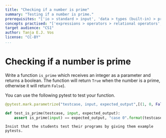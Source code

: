```yaml
---
title: "Checking if a number is prime"
summary: "Testing if a number is prime."
prerequisites: "['io > standard > input', 'data > types (built-in) > primitive > numeric', 'imperative programming > variables > variable declaration', 'imperative programming > variables > assignment']"
concepts practised: "['expressions > operators > relational operators', 'control flow > conditionals', 'data > types (built-in) > primitive > boolean']"
target audience: "CS1"
author: Tanja E.J. Vos
license: "CC-BY"
...
```




# Checking if a number is prime

Write a function `is_prime` which receives an integer as a parameter and returns a boolean. The function will return `True` when the number is a prime, otherwise it will return `False`).

You can use the following pytest to test your function.

```python
@pytest.mark.parametrize("testcase, input, expected_output",[(1, 0, False), (2, 1, False), (3, 2, True), (4, 25, False), (5, 23, True), (6, 97, True) ] )

def test_is_prime(testcase, input, expected_output): 
    assert is_prime(input) == expected_output, "case 0".format(testcase)
```

```testruntile
Insist that the students test their programs by giving them example
pytests.
```
